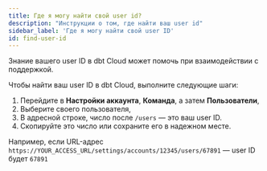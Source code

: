 ```yaml
---
title: Где я могу найти свой user id?
description: "Инструкции о том, где найти ваш user id"
sidebar_label: 'Где я могу найти свой user ID'
id: find-user-id
---
```


Знание вашего user ID в dbt Cloud может помочь при взаимодействии с поддержкой.

Чтобы найти ваш user ID в dbt Cloud, выполните следующие шаги:

1. Перейдите в **Настройки аккаунта**, **Команда**, а затем **Пользователи**,
2. Выберите своего пользователя, <br />
3. В адресной строке, число после `/users` — это ваш user ID.
4. Скопируйте это число или сохраните его в надежном месте. <br />

Например, если URL-адрес `https://YOUR_ACCESS_URL/settings/accounts/12345/users/67891` &mdash; user ID будет `67891`<br /><br />